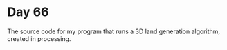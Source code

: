 # Day 66
The source code for my program that runs a 3D land generation algorithm, created in processing.
